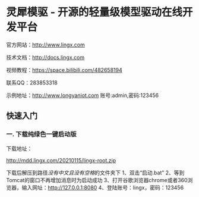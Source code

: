 # 灵犀模驱 - 开源的轻量级模型驱动在线开发平台

官方网站：http://www.lingx.com

技术文档：http://docs.lingx.com

视频教程：https://space.bilibili.com/482658194

联系QQ：283853318

示例地址：http://www.longyaniot.com
账号:admin,密码:123456

## 快速入门
### 一. 下载纯绿色一键启动版

下载地址：

http://mdd.lingx.com/20210115/lingx-root.zip

下载后解压到路径*没有中文且没有空格*的文件夹下
1、双击“启动.bat”
2、等到Tomcat的窗口不再增加消息时为启动成功
3、打开谷歌浏览器chrome或者360浏览器，输入网址：http://127.0.0.1:8080
4、登陆账号：lingx，密码：123456